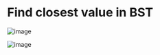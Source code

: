 # Find closest value in BST

![image](https://user-images.githubusercontent.com/19383145/171537098-a4445431-7ee1-403e-9745-f4bfddebd927.png)

![image](https://user-images.githubusercontent.com/19383145/171542169-6ea4720d-d914-4ca1-b493-d8662e1f2f2d.png)
